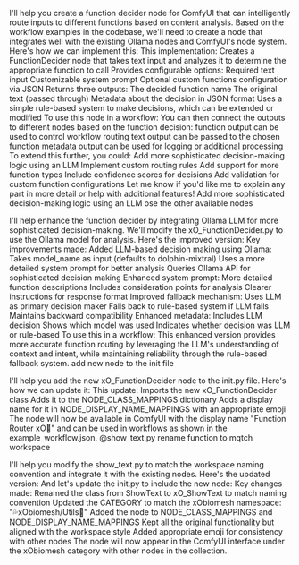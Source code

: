 
I'll help you create a function decider node for ComfyUI that can intelligently route inputs to different functions based on content analysis. Based on the workflow examples in the codebase, we'll need to create a node that integrates well with the existing Ollama nodes and ComfyUI's node system.
Here's how we can implement this:
This implementation:
Creates a FunctionDecider node that takes text input and analyzes it to determine the appropriate function to call
Provides configurable options:
Required text input
Customizable system prompt
Optional custom functions configuration via JSON
Returns three outputs:
The decided function name
The original text (passed through)
Metadata about the decision in JSON format
Uses a simple rule-based system to make decisions, which can be extended or modified
To use this node in a workflow:
You can then connect the outputs to different nodes based on the function decision:
function output can be used to control workflow routing
text output can be passed to the chosen function
metadata output can be used for logging or additional processing
To extend this further, you could:
Add more sophisticated decision-making logic using an LLM
Implement custom routing rules
Add support for more function types
Include confidence scores for decisions
Add validation for custom function configurations
Let me know if you'd like me to explain any part in more detail or help with additional features!
Add more sophisticated decision-making logic using an LLM
ose the other available nodes

I'll help enhance the function decider by integrating Ollama LLM for more sophisticated decision-making. We'll modify the xO_FunctionDecider.py to use the Ollama model for analysis.
Here's the improved version:
Key improvements made:
Added LLM-based decision making using Ollama:
Takes model_name as input (defaults to dolphin-mixtral)
Uses a more detailed system prompt for better analysis
Queries Ollama API for sophisticated decision making
Enhanced system prompt:
More detailed function descriptions
Includes consideration points for analysis
Clearer instructions for response format
Improved fallback mechanism:
Uses LLM as primary decision maker
Falls back to rule-based system if LLM fails
Maintains backward compatibility
Enhanced metadata:
Includes LLM decision
Shows which model was used
Indicates whether decision was LLM or rule-based
To use this in a workflow:
This enhanced version provides more accurate function routing by leveraging the LLM's understanding of context and intent, while maintaining reliability through the rule-based fallback system.
add new node to the init file

I'll help you add the new xO_FunctionDecider node to the init.py file. Here's how we can update it:
This update:
Imports the new xO_FunctionDecider class
Adds it to the NODE_CLASS_MAPPINGS dictionary
Adds a display name for it in NODE_DISPLAY_NAME_MAPPINGS with an appropriate emoji
The node will now be available in ComfyUI with the display name "Function Router xO🔀" and can be used in workflows as shown in the example_workflow.json.
@show_text.py rename function to mqtch workspace

I'll help you modify the show_text.py to match the workspace naming convention and integrate it with the existing nodes. Here's the updated version:
And let's update the init.py to include the new node:
Key changes made:
Renamed the class from ShowText to xO_ShowText to match naming convention
Updated the CATEGORY to match the xObiomesh namespace: "💦xObiomesh/Utils📝"
Added the node to NODE_CLASS_MAPPINGS and NODE_DISPLAY_NAME_MAPPINGS
Kept all the original functionality but aligned with the workspace style
Added appropriate emoji for consistency with other nodes
The node will now appear in the ComfyUI interface under the xObiomesh category with other nodes in the collection.
